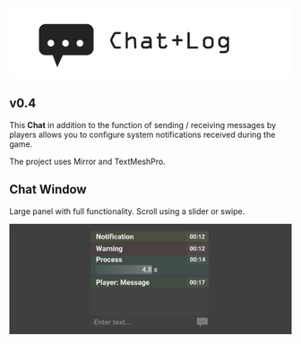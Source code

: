 ![Log](Images/preview2.png)

v0.4
---------------------
This **Chat** in addition to the function of sending / receiving messages by players allows you to configure system notifications received during the game.

The project uses Mirror and TextMeshPro.


Chat Window
---------------------
Large panel with full functionality.
Scroll using a slider or swipe.

![Chat](Images/Chat.png)